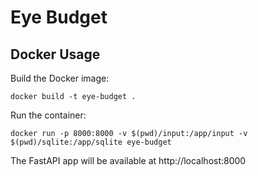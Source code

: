 # Eye Budget

## Docker Usage

Build the Docker image:

```
docker build -t eye-budget .
```

Run the container:

```
docker run -p 8000:8000 -v $(pwd)/input:/app/input -v $(pwd)/sqlite:/app/sqlite eye-budget
```

The FastAPI app will be available at http://localhost:8000

